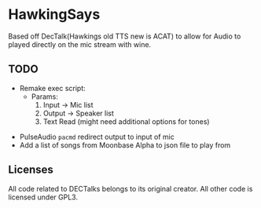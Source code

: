 # HawkingSays

Based off DecTalk(Hawkings old TTS new is ACAT) to allow
for Audio to played directly on the mic stream with wine.

## TODO

- Remake exec script:
  - Params:
    1. Input -> Mic list
    2. Output -> Speaker list
    3. Text Read (might need additional options for tones)

* PulseAudio `pacmd` redirect output to input of mic
* Add a list of songs from Moonbase Alpha to json file to play from

## Licenses

All code related to DECTalks belongs to its original creator. All other code
is licensed under GPL3.
